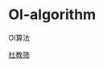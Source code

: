 # OI-algorithm
OI算法

[杜教筛](https://github.com/jiangruizhang/OI-algorithm/blob/main/%E6%9D%9C%E6%95%99%E7%AD%9B.md)
